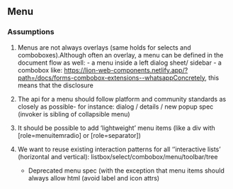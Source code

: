 ## Menu

### Assumptions
1. Menus are not always overlays (same holds for selects and comboboxes).Although often an overlay, a menu can be defined in the document flow as well: - a menu inside a left dialog sheet/ sidebar - a combobox like: https://lion-web-components.netlify.app/?path=/docs/forms-combobox-extensions--whatsappConcretely, this means that the disclosure

2. The api for a menu should follow platform and community standards as closely as possible- for instance: dialog / details / new popup spec (invoker is sibling of collapsible menu)

3. It should be possible to add ‘lightweight’ menu items (like a div with [role=menuitemradio] or [role=separator])


4. We want to reuse existing interaction patterns for all ‘’interactive lists’ (horizontal and vertical): listbox/select/combobox/menu/toolbar/tree
    - Deprecated menu spec (with the exception that menu items should always allow html (avoid label and icon attrs)

